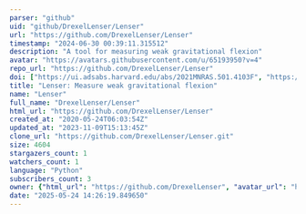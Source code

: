 ```yaml
---
parser: "github"
uid: "github/DrexelLenser/Lenser"
url: "https://github.com/DrexelLenser/Lenser"
timestamp: "2024-06-30 00:39:11.315512"
description: "A tool for measuring weak gravitational flexion"
avatar: "https://avatars.githubusercontent.com/u/65193950?v=4"
repo_url: "https://github.com/DrexelLenser/Lenser"
doi: ["https://ui.adsabs.harvard.edu/abs/2021MNRAS.501.4103F", "https://ui.adsabs.harvard.edu/abs/2024ascl.soft06005A/abstract"]
title: "Lenser: Measure weak gravitational flexion"
name: "Lenser"
full_name: "DrexelLenser/Lenser"
html_url: "https://github.com/DrexelLenser/Lenser"
created_at: "2020-05-24T06:03:54Z"
updated_at: "2023-11-09T15:13:45Z"
clone_url: "https://github.com/DrexelLenser/Lenser.git"
size: 4604
stargazers_count: 1
watchers_count: 1
language: "Python"
subscribers_count: 3
owner: {"html_url": "https://github.com/DrexelLenser", "avatar_url": "https://avatars.githubusercontent.com/u/65193950?v=4", "login": "DrexelLenser", "type": "Organization"}
date: "2025-05-24 14:26:19.849650"
---
```

